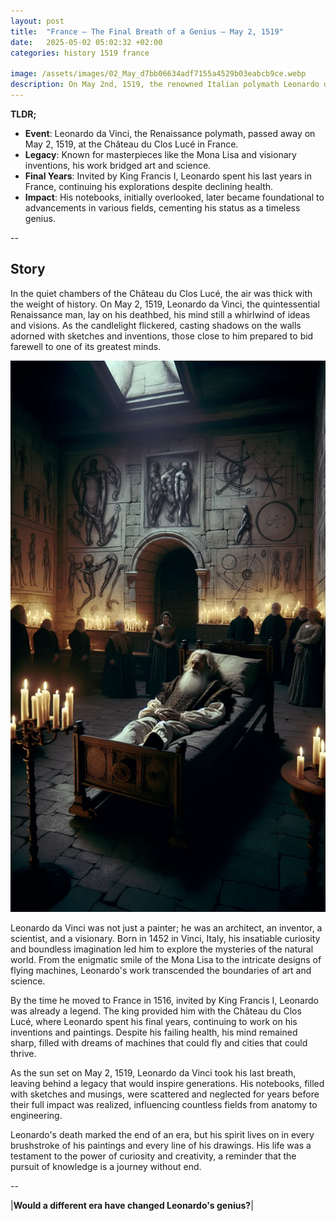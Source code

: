 ```yaml
---
layout: post
title:  "France – The Final Breath of a Genius – May 2, 1519"
date:   2025-05-02 05:02:32 +02:00
categories: history 1519 france

image: /assets/images/02_May_d7bb06634adf7155a4529b03eabcb9ce.webp
description: On May 2nd, 1519, the renowned Italian polymath Leonardo da Vinci died in Amboise, France. He was a painter, architect, inventor, and student of all things scientific, and his works and ideas have had a lasting impact on numerous fields.
---
```


**TLDR;**
- **Event**: Leonardo da Vinci, the Renaissance polymath, passed away on May 2, 1519, at the Château du Clos Lucé in France.
- **Legacy**: Known for masterpieces like the Mona Lisa and visionary inventions, his work bridged art and science.
- **Final Years**: Invited by King Francis I, Leonardo spent his last years in France, continuing his explorations despite declining health.
- **Impact**: His notebooks, initially overlooked, later became foundational to advancements in various fields, cementing his status as a timeless genius.

--


## Story
In the quiet chambers of the Château du Clos Lucé, the air was thick with the weight of history. On May 2, 1519, Leonardo da Vinci, the quintessential Renaissance man, lay on his deathbed, his mind still a whirlwind of ideas and visions. As the candlelight flickered, casting shadows on the walls adorned with sketches and inventions, those close to him prepared to bid farewell to one of its greatest minds.

![Image](/assets/images/02_May_d7bb06634adf7155a4529b03eabcb9ce.webp)

Leonardo da Vinci was not just a painter; he was an architect, an inventor, a scientist, and a visionary. Born in 1452 in Vinci, Italy, his insatiable curiosity and boundless imagination led him to explore the mysteries of the natural world. From the enigmatic smile of the Mona Lisa to the intricate designs of flying machines, Leonardo's work transcended the boundaries of art and science.

By the time he moved to France in 1516, invited by King Francis I, Leonardo was already a legend. The king provided him with the Château du Clos Lucé, where Leonardo spent his final years, continuing to work on his inventions and paintings. Despite his failing health, his mind remained sharp, filled with dreams of machines that could fly and cities that could thrive.

As the sun set on May 2, 1519, Leonardo da Vinci took his last breath, leaving behind a legacy that would inspire generations. His notebooks, filled with sketches and musings, were scattered and neglected for years before their full impact was realized, influencing countless fields from anatomy to engineering.

Leonardo's death marked the end of an era, but his spirit lives on in every brushstroke of his paintings and every line of his drawings. His life was a testament to the power of curiosity and creativity, a reminder that the pursuit of knowledge is a journey without end.


--

|**Would a different era have changed Leonardo's genius?**|

